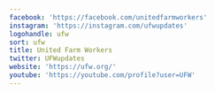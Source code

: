 ```yaml
---
facebook: 'https://facebook.com/unitedfarmworkers'
instagram: 'https://instagram.com/ufwupdates'
logohandle: ufw
sort: ufw
title: United Farm Workers
twitter: UFWupdates
website: 'https://ufw.org/'
youtube: 'https://youtube.com/profile?user=UFW'
---
```

